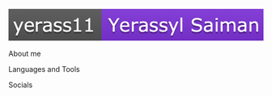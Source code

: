 ![Header](https://github.com/yerass11/yerass11/blob/main/assets/yerass.png)

About me

Languages and Tools

Socials